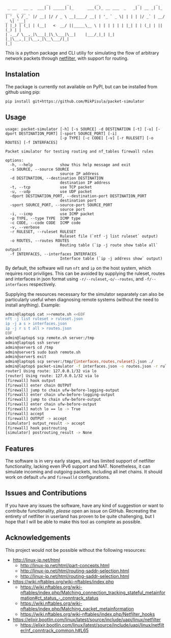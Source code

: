 ```
                  _        _            _                 _       _             
 _ __   __ _  ___| | _____| |_      ___(_)_ __ ___  _   _| | __ _| |_ ___  _ __ 
| '_ \ / _` |/ __| |/ / _ \ __|____/ __| | '_ ` _ \| | | | |/ _` | __/ _ \| '__|
| |_) | (_| | (__|   <  __/ ||_____\__ \ | | | | | | |_| | | (_| | || (_) | |   
| .__/ \__,_|\___|_|\_\___|\__|    |___/_|_| |_| |_|\__,_|_|\__,_|\__\___/|_|   
|_|                                                                             
```

This is a python package and CLI utiliy for simulating the flow of arbitrary network packets through [netfilter](https://netfilter.org/), with support for routing.

## Instalation

The package is currently not available on PyPI, but can be installed from github using pip:

```bash
pip install git+https://github.com/MikPisula/packet-simulator
```

## Usage

```
usage: packet-simulator [-h] [-s SOURCE] -d DESTINATION [-t] [-u] [-dport DESTINATION_PORT] [-sport SOURCE_PORT] [-i]
                        [-p TYPE] [-c CODE] [-v] [-r RULESET] [-o ROUTES] [-f INTERFACES]

Packet simulator for testing routing and nf_tables firewall rules

options:
  -h, --help            show this help message and exit
  -s SOURCE, --source SOURCE
                        source IP address
  -d DESTINATION, --destination DESTINATION
                        destination IP address
  -t, --tcp             use TCP packet
  -u, --udp             use UDP packet
  -dport DESTINATION_PORT, --destination-port DESTINATION_PORT
                        destination port
  -sport SOURCE_PORT, --source-port SOURCE_PORT
                        source port
  -i, --icmp            use ICMP packet
  -p TYPE, --type TYPE  ICMP type
  -c CODE, --code CODE  ICMP code
  -v, --verbose
  -r RULESET, --ruleset RULESET
                        Ruleset file (`ntf -j list ruleset` output)
  -o ROUTES, --routes ROUTES
                        Routing table (`ip -j route show table all` output)
  -f INTERFACES, --interfaces INTERFACES
                        Interface table (`ip -j address show` output)
```

By default, the software will run `nft` and `ip` on the host system, which requires root priviliges. This can be avoided by supplying the ruleset, routes and interfaces in json format using `-r/--ruleset`,`-o/--routes`, and `-f/--interfaces` respectively.

Supplying the resources necessary for the simulator separately can also be particularly useful when diagnosing remote systems (without the need to install anything). Example:

```bash
admin@laptop$ cat >>remote.sh <<EOF
nft -j list ruleset > ruleset.json
ip -j a s > interfaces.json
ip -j r s t all > routes.json
EOF
admin@laptop$ scp remote.sh server:/tmp
admin@laptop$ ssh server
admin@server$ cd /tmp
admin@server$ sudo bash remote.sh
admin@server$ exit
admin@laptop$ scp server:/tmp/{interfaces,routes,ruleset}.json ./
admin@laptop$ packet-simulator -f interfaces.json -o routes.json -r ruleset.json -d 127.0.0.1
router] Using route: 127.0.0.1/32 via lo
[router] Using route: 127.0.0.1/32 via lo
[firewall] hook output
[firewall] enter chain OUTPUT
[firewall] jump to chain ufw-before-logging-output
[firewall] enter chain ufw-before-logging-output
[firewall] jump to chain ufw-before-output
[firewall] enter chain ufw-before-output
[firewall] match lo == lo -> True
[firewall] accept
[firewall] OUTPUT -> accept
[simulator] output_result -> accept
[firewall] hook postrouting
[simulator] postrouting_result -> None
```

## Features

The software is in very early stages, and has limited support of netfilter functionality, lacking even IPv6 support and NAT. Nonetheless, it can simulate incoming and outgoing packets, including all inet chains. It should work on default `ufw` and `firewalld` configurations.

## Issues and Contributions

If you have any issues the software, have any kind of suggestion or want to contribute functionality, *please* open an issue on GitHub. Recreating the entirety of netfilter in userland has proven to be quite challenging, but I hope that I will be able to make this tool as complete as possible.

## Acknowledgements

This project would not be possible without the following resources:
- http://linux-ip.net/html
    - http://linux-ip.net/html/part-concepts.html
    - http://linux-ip.net/html/routing-saddr-selection.html
    - http://linux-ip.net/html/routing-saddr-selection.html
- https://wiki.nftables.org/wiki-nftables/index.php
    - https://wiki.nftables.org/wiki-nftables/index.php/Matching_connection_tracking_stateful_metainformation#ct_status_-_conntrack_status
    - https://wiki.nftables.org/wiki-nftables/index.php/Matching_packet_metainformation
    - https://wiki.nftables.org/wiki-nftables/index.php/Netfilter_hooks
- https://elixir.bootlin.com/linux/latest/source/include/uapi/linux/netfilter
    - https://elixir.bootlin.com/linux/latest/source/include/uapi/linux/netfilter/nf_conntrack_common.h#L65